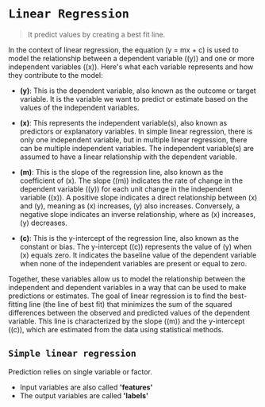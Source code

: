 # **`Linear Regression`**

> It predict values by creating a best fit line.

In the context of linear regression, the equation \(y = mx + c\) is used to model the relationship between a dependent variable (\(y\)) and one or more independent variables (\(x\)). Here's what each variable represents and how they contribute to the model:

-   **\(y\)**: This is the dependent variable, also known as the outcome or target variable. It is the variable we want to predict or estimate based on the values of the independent variables.

-   **\(x\)**: This represents the independent variable(s), also known as predictors or explanatory variables. In simple linear regression, there is only one independent variable, but in multiple linear regression, there can be multiple independent variables. The independent variable(s) are assumed to have a linear relationship with the dependent variable.

-   **\(m\)**: This is the slope of the regression line, also known as the coefficient of \(x\). The slope (\(m\)) indicates the rate of change in the dependent variable (\(y\)) for each unit change in the independent variable (\(x\)). A positive slope indicates a direct relationship between \(x\) and \(y\), meaning as \(x\) increases, \(y\) also increases. Conversely, a negative slope indicates an inverse relationship, where as \(x\) increases, \(y\) decreases.

-   **\(c\)**: This is the y-intercept of the regression line, also known as the constant or bias. The y-intercept (\(c\)) represents the value of \(y\) when \(x\) equals zero. It indicates the baseline value of the dependent variable when none of the independent variables are present or equal to zero.

Together, these variables allow us to model the relationship between the independent and dependent variables in a way that can be used to make predictions or estimates. The goal of linear regression is to find the best-fitting line (the line of best fit) that minimizes the sum of the squared differences between the observed and predicted values of the dependent variable. This line is characterized by the slope (\(m\)) and the y-intercept (\(c\)), which are estimated from the data using statistical methods.

## `Simple linear regression`

Prediction relies on single variable or factor.

-   Input variables are also called **'features'**
-   The output variables are called **'labels'**

